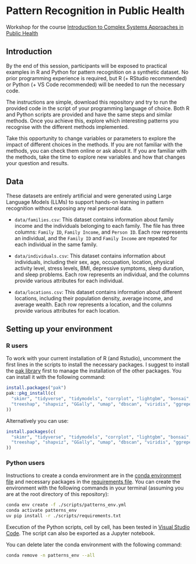 # Pattern Recognition in Public Health

Workshop for the course [Introduction to Complex Systems Approaches in Public Health](https://phdcourses.ku.dk/detailkursus.aspx?id=112103&sitepath=SUND)

## Introduction
By the end of this session, participants will be exposed to practical examples in R and Python for pattern recognition on a synthetic dataset. No prior programming experience is required, but R (+ RStudio recommended) or Python (+ VS Code recommended) will be needed to run the necessary code.

The instructions are simple, download this repository and try to run the provided code in the script of your programming language of choice. Both R and Python scripts are provided and have the same steps and similar methods. Once you achieve this, explore which interesting patterns you recognise with the different methods implemented.

Take this opportunity to change variables or parameters to explore the impact of different choices in the methods. If you are not familiar with the methods, you can check them online or ask about it. If you are familiar with the methods, take the time to explore new variables and how that changes your question and results.

## Data
These datasets are entirely artificial and were generated using Large Language Models (LLMs) to support hands-on learning in pattern recognition without exposing any real personal data.

- `data/families.csv`: This dataset contains information about family income and the individuals belonging to each family. The file has three columns: `Family ID`, `Family Income`, and `Person ID`. Each row represents an individual, and the `Family ID` and `Family Income` are repeated for each individual in the same family.

- `data/individuals.csv`: This dataset contains information about individuals, including their sex, age, occupation, location, physical activity level, stress levels, BMI, depressive symptoms, sleep duration, and sleep problems. Each row represents an individual, and the columns provide various attributes for each individual.

- `data/locations.csv`: This dataset contains information about different locations, including their population density, average income, and average wealth. Each row represents a location, and the columns provide various attributes for each location.

## Setting up your environment

### R users
To work with your current installation of R (and Rstudio), uncomment the first lines in the scripts to install the necessary packages. I suggest to install the [pak library](https://pak.r-lib.org/) first to manage the installation of the other packages. You can install it with the following command:

```R
install.packages("pak")
pak::pkg_install(c(
  "skimr", "tidyverse", "tidymodels", "corrplot", "lightgbm", "bonsai",
  "treeshap", "shapviz", "GGally", "umap", "dbscan", "viridis", "ggrepel"
))
```
Alternatively you can use:

```R
install.packages(c(
  "skimr", "tidyverse", "tidymodels", "corrplot", "lightgbm", "bonsai",
  "treeshap", "shapviz", "GGally", "umap", "dbscan", "viridis", "ggrepel"
))
```

### Python users
Instructions to create a conda environment are in the [conda environment file](scripts/patterns_env.yml) and necessary packages in the [requirements file](scripts/requirements.txt). You can create the environment with the following commands in your terminal (assuming you are at the root directory of this repository):

```bash
conda env create -f ./scripts/patterns_env.yml
conda activate patterns_env
uv pip install -r ./scripts/requirements.txt
```

Execution of the Python scripts, cell by cell, has been tested in [Visual Studio Code](https://code.visualstudio.com/). The script can also be exported as a Jupyter notebook.

You can delete later the conda environment with the following command:

```bash
conda remove -n patterns_env --all
```